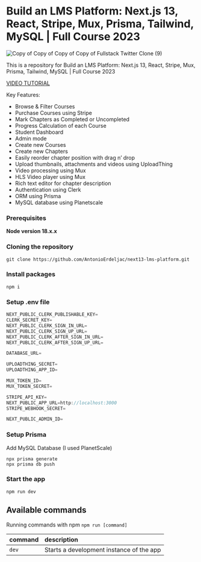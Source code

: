 # Build an LMS Platform: Next.js 13,  React, Stripe, Mux, Prisma, Tailwind, MySQL | Full Course 2023

![Copy of Copy of Copy of Copy of Fullstack Twitter Clone (9)](https://github.com/AntonioErdeljac/next13-lms-platform/assets/23248726/fa077fca-bb74-419a-84de-54ac103bb026)


This is a repository for Build an LMS Platform: Next.js 13,  React, Stripe, Mux, Prisma, Tailwind, MySQL | Full Course 2023

[VIDEO TUTORIAL](https://www.youtube.com/watch?v=Big_aFLmekI)

Key Features:

- Browse & Filter Courses
- Purchase Courses using Stripe
- Mark Chapters as Completed or Uncompleted
- Progress Calculation of each Course
- Student Dashboard
- Admin mode
- Create new Courses
- Create new Chapters
- Easily reorder chapter position with drag n’ drop
- Upload thumbnails, attachments and videos using UploadThing
- Video processing using Mux
- HLS Video player using Mux
- Rich text editor for chapter description
- Authentication using Clerk
- ORM using Prisma
- MySQL database using Planetscale

### Prerequisites

**Node version 18.x.x**

### Cloning the repository

```shell
git clone https://github.com/AntonioErdeljac/next13-lms-platform.git
```

### Install packages

```shell
npm i
```

### Setup .env file


```js
NEXT_PUBLIC_CLERK_PUBLISHABLE_KEY=
CLERK_SECRET_KEY=
NEXT_PUBLIC_CLERK_SIGN_IN_URL=
NEXT_PUBLIC_CLERK_SIGN_UP_URL=
NEXT_PUBLIC_CLERK_AFTER_SIGN_IN_URL=
NEXT_PUBLIC_CLERK_AFTER_SIGN_UP_URL=

DATABASE_URL=

UPLOADTHING_SECRET=
UPLOADTHING_APP_ID=

MUX_TOKEN_ID=
MUX_TOKEN_SECRET=

STRIPE_API_KEY=
NEXT_PUBLIC_APP_URL=http://localhost:3000
STRIPE_WEBHOOK_SECRET=

NEXT_PUBLIC_ADMIN_ID=
```

### Setup Prisma

Add MySQL Database (I used PlanetScale)

```shell
npx prisma generate
npx prisma db push

```

### Start the app

```shell
npm run dev
```

## Available commands

Running commands with npm `npm run [command]`

| command         | description                              |
| :-------------- | :--------------------------------------- |
| `dev`           | Starts a development instance of the app |
